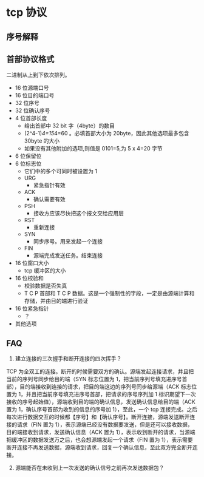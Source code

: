 # tcp 协议

## 序号解释

## 首部协议格式

二进制从上到下依次排列。

- 16 位源端口号
- 16 位目的端口号
- 32 位序号
- 32 位确认序号
- 4 位首部长度
  - 给出首部中 32 bit 字（4byte）的数目
  - (2^4-1)*4=15*4=60 。必填首部大小为 20byte，因此其他选项最多包含 30byte 的大小
  - 如果没有其他附加的选项,则值是 0101=5,为 5 x 4=20 字节
- 6 位保留位
- 6 位标志位
  - 它们中的多个可同时被设置为 1
  - URG
    - 紧急指针有效
  - ACK
    - 确认需要有效
  - PSH
    - 接收方应该尽快把这个报文交给应用层
  - RST
    - 重新连接
  - SYN
    - 同步序号。用来发起一个连接
  - FIN
    - 源端完成发送任务。结束连接
- 16 位窗口大小
  - tcp 缓冲区的大小
- 16 位校验和
  - 校验数据是否失真
  - T C P 首部和 T C P 数据。这是一个强制性的字段，一定是由源端计算和存储，并由目的端进行验证
- 16 位紧急指针
  - ？
- 其他选项

## FAQ

1. 建立连接的三次握手和断开连接的四次挥手？

TCP 为全双工的连接。断开的时候需要双方的确认。源端发起连接请求，并且把当前的序列号同步给目的端（SYN 标志位置为 1，把当前序列号填充进序号首部），目的端接收到连接的请求，把目的端这边的序列号同步给源端（ACK 标志位置为 1，并且把当前序号填充进序号首部，把请求的序号序列加 1 标识期望下一次接收的序号起始值），源端收到目的端的确认信息，发送确认信息给目的端（ACK 置为 1，确认序号首部为收到的信息的序号加 1），至此，一个 tcp 连接完成。之后每次进行数据交互的时候都【序号】和【确认序号】。断开连接，源端发送断开连接的请求（FIN 置为 1），表示源端已经没有数据要发送，但是还可以接收数据，目的端接收到请求，发送确认信息（ACK 置为 1），表示收到断开的请求，当源端把缓冲区的数据发送万之后，也会想源端发起一个请求（FIN 置为 1），表示需要断开连接不再发送数据，源端收到请求，回复一个确认信息，至此双方完全断开连接。

2. 源端能否在未收到上一次发送的确认信号之前再次发送数据包？
